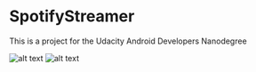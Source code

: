 # SpotifyStreamer
This is a project for the Udacity Android Developers Nanodegree

![alt text](https://github.com/eamontaaffe/SpotifyStreamer/tree/master/images/searchActivityFragment.png "Search Activity")
![alt text](https://github.com/eamontaaffe/SpotifyStreamer/tree/master/images/topTracksActivityFragment.png "Search Activity")
